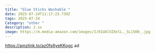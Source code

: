 ```yaml
---
title: "Glue Sticks Washable "
date: 2025-07-24T11:17:23.739Z
tags: 2025-07-24
Category: "other "
description: 2.xx
image: https://m.media-amazon.com/images/I/81UAlVZXelL._SL1500_.jpg
---
```

https://amzlink.to/az0fs6yeKKogc ad